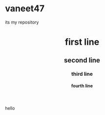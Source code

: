 # vaneet47
its my repository
<html>
  <head>
    <title>computer</title>
  </head>
  <body>
    <header>
      <h1> first line</h1>
      <h2>second line</h2>
      <h3> third line </h3>
      <h4>fourth line</h4>
       </header>
       <p> hello </p>
  </body>
</html>

